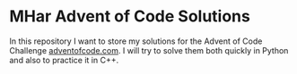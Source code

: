 # MHar Advent of Code Solutions

In this repository I want to store my solutions for the Advent of Code Challenge [adventofcode.com](https://adventofcode.com/2023/about).
I will try to solve them both quickly in Python and also to practice it in C++.